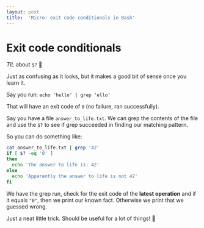 ```yaml
---
layout: post
title:  'Micro: exit code conditionals in Bash'
---
```


# Exit code conditionals

*TIL* about `$?` :thinking:

Just as confusing as it looks, but it makes a good bit of sense once you learn it.

Say you run: `echo 'hello' | grep 'ello'`

That will have an exit code of `0` (no failure, ran successfully).

Say you have a file `answer_to_life.txt`. We can grep the contents of the file and use the `$?` to see if grep succeeded in finding our matching pattern.

So you can do something like:

```bash
cat answer_to_life.txt | grep '42'
if [ $? -eq '0' ]
then
  echo 'The answer to life is: 42'
else
  echo 'Apparently the answer to life is not 42'
fi
```

We have the grep run, check for the exit code of the **latest operation** and if it equals `"0"`, then we print our known fact. Otherwise we print that we guessed wrong.

Just a neat little trick. Should be useful for a lot of things! :tada:
